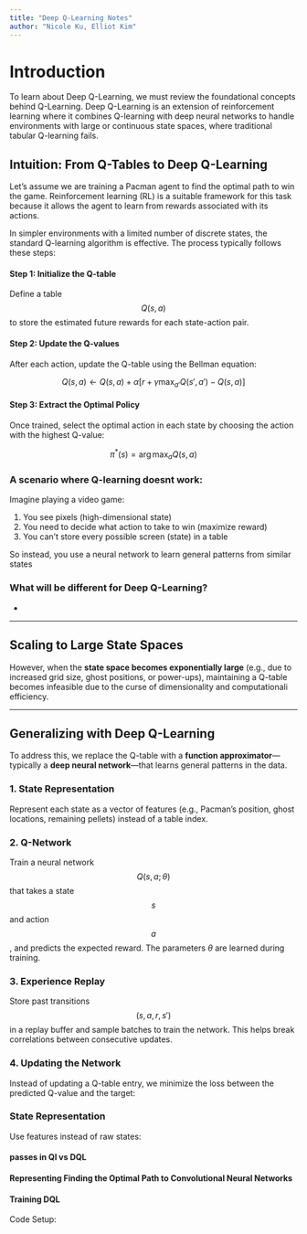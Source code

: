 ```yaml
---
title: "Deep Q-Learning Notes"
author: "Nicole Ku, Elliot Kim"
---
```


# Introduction
To learn about Deep Q-Learning, we must review the foundational concepts behind Q-Learning. Deep Q-Learning is an extension of reinforcement learning where it combines Q-learning with deep neural networks to handle environments with large or continuous state spaces, where traditional tabular Q-learning fails.


## Intuition: From Q-Tables to Deep Q-Learning

Let’s assume we are training a Pacman agent to find the optimal path to win the game. Reinforcement learning (RL) is a suitable framework for this task because it allows the agent to learn from rewards associated with its actions.

In simpler environments with a limited number of discrete states, the standard Q-learning algorithm is effective. The process typically follows these steps:

#### Step 1: Initialize the Q-table
Define a table $$Q(s, a)$$ to store the estimated future rewards for each state-action pair.

#### Step 2: Update the Q-values
After each action, update the Q-table using the Bellman equation:

$$
Q(s, a) \leftarrow Q(s, a) + \alpha \left[r + \gamma \max_{a'} Q(s', a') - Q(s, a)\right]
$$

#### Step 3: Extract the Optimal Policy
Once trained, select the optimal action in each state by choosing the action with the highest Q-value:

$$
\pi^*(s) = \arg\max_a Q(s, a)
$$



### A scenario where Q-learning doesnt work:

Imagine playing a video game:
1. You see pixels (high-dimensional state)
2. You need to decide what action to take to win (maximize reward)
3. You can’t store every possible screen (state) in a table

So instead, you use a neural network to learn general patterns from similar states
### What will be different for Deep Q-Learning?

- 

---

## Scaling to Large State Spaces

However, when the **state space becomes exponentially large** (e.g., due to increased grid size, ghost positions, or power-ups), maintaining a Q-table becomes infeasible due to the curse of dimensionality and computationali efficiency.

---

## Generalizing with Deep Q-Learning

To address this, we replace the Q-table with a **function approximator**—typically a **deep neural network**—that learns general patterns in the data.

### 1. State Representation
Represent each state as a vector of features (e.g., Pacman’s position, ghost locations, remaining pellets) instead of a table index.

### 2. Q-Network
Train a neural network $$Q(s, a; \theta)$$ that takes a state $$s$$ and action $$a$$, and predicts the expected reward. The parameters $\theta$ are learned during training.

### 3. Experience Replay
Store past transitions $$(s, a, r, s')$$ in a replay buffer and sample batches to train the network. This helps break correlations between consecutive updates.

### 4. Updating the Network
Instead of updating a Q-table entry, we minimize the loss between the predicted Q-value and the target:




### State Representation

Use features instead of raw states:


#### passes in Ql vs DQL

#### Representing Finding the Optimal Path to Convolutional Neural Networks

#### Training DQL

Code Setup: 




